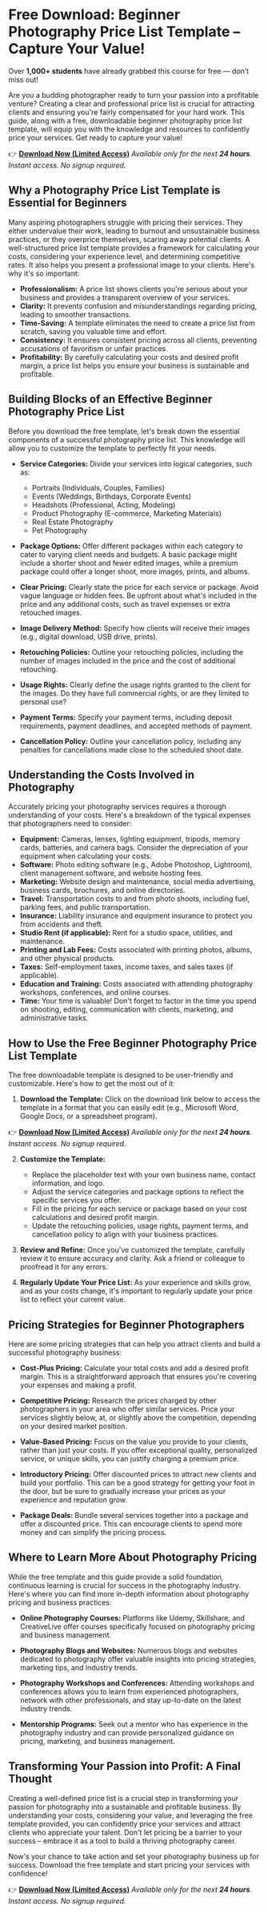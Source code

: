 # Free Download: Beginner Photography Price List Template – Capture Your Value!

Over **1,000+ students** have already grabbed this course for free — don’t miss out!

Are you a budding photographer ready to turn your passion into a profitable venture? Creating a clear and professional price list is crucial for attracting clients and ensuring you're fairly compensated for your hard work. This guide, along with a free, downloadable beginner photography price list template, will equip you with the knowledge and resources to confidently price your services. Get ready to capture your value!

👉 [**Download Now (Limited Access)**](https://udemywork.com/beginner-photography-price-list-template)
_Available only for the next **24 hours**. Instant access. No signup required._

## Why a Photography Price List Template is Essential for Beginners

Many aspiring photographers struggle with pricing their services. They either undervalue their work, leading to burnout and unsustainable business practices, or they overprice themselves, scaring away potential clients. A well-structured price list template provides a framework for calculating your costs, considering your experience level, and determining competitive rates. It also helps you present a professional image to your clients. Here's why it's so important:

*   **Professionalism:** A price list shows clients you're serious about your business and provides a transparent overview of your services.
*   **Clarity:** It prevents confusion and misunderstandings regarding pricing, leading to smoother transactions.
*   **Time-Saving:** A template eliminates the need to create a price list from scratch, saving you valuable time and effort.
*   **Consistency:** It ensures consistent pricing across all clients, preventing accusations of favoritism or unfair practices.
*   **Profitability:** By carefully calculating your costs and desired profit margin, a price list helps you ensure your business is sustainable and profitable.

## Building Blocks of an Effective Beginner Photography Price List

Before you download the free template, let's break down the essential components of a successful photography price list. This knowledge will allow you to customize the template to perfectly fit your needs.

*   **Service Categories:** Divide your services into logical categories, such as:
    *   Portraits (Individuals, Couples, Families)
    *   Events (Weddings, Birthdays, Corporate Events)
    *   Headshots (Professional, Acting, Modeling)
    *   Product Photography (E-commerce, Marketing Materials)
    *   Real Estate Photography
    *   Pet Photography

*   **Package Options:** Offer different packages within each category to cater to varying client needs and budgets. A basic package might include a shorter shoot and fewer edited images, while a premium package could offer a longer shoot, more images, prints, and albums.

*   **Clear Pricing:** Clearly state the price for each service or package. Avoid vague language or hidden fees. Be upfront about what's included in the price and any additional costs, such as travel expenses or extra retouched images.

*   **Image Delivery Method:** Specify how clients will receive their images (e.g., digital download, USB drive, prints).

*   **Retouching Policies:** Outline your retouching policies, including the number of images included in the price and the cost of additional retouching.

*   **Usage Rights:** Clearly define the usage rights granted to the client for the images. Do they have full commercial rights, or are they limited to personal use?

*   **Payment Terms:** Specify your payment terms, including deposit requirements, payment deadlines, and accepted methods of payment.

*   **Cancellation Policy:** Outline your cancellation policy, including any penalties for cancellations made close to the scheduled shoot date.

## Understanding the Costs Involved in Photography

Accurately pricing your photography services requires a thorough understanding of your costs. Here's a breakdown of the typical expenses that photographers need to consider:

*   **Equipment:** Cameras, lenses, lighting equipment, tripods, memory cards, batteries, and camera bags. Consider the depreciation of your equipment when calculating your costs.
*   **Software:** Photo editing software (e.g., Adobe Photoshop, Lightroom), client management software, and website hosting fees.
*   **Marketing:** Website design and maintenance, social media advertising, business cards, brochures, and online directories.
*   **Travel:** Transportation costs to and from photo shoots, including fuel, parking fees, and public transportation.
*   **Insurance:** Liability insurance and equipment insurance to protect you from accidents and theft.
*   **Studio Rent (if applicable):** Rent for a studio space, utilities, and maintenance.
*   **Printing and Lab Fees:** Costs associated with printing photos, albums, and other physical products.
*   **Taxes:** Self-employment taxes, income taxes, and sales taxes (if applicable).
*   **Education and Training:** Costs associated with attending photography workshops, conferences, and online courses.
*   **Time:** Your time is valuable! Don't forget to factor in the time you spend on shooting, editing, communication with clients, marketing, and administrative tasks.

## How to Use the Free Beginner Photography Price List Template

The free downloadable template is designed to be user-friendly and customizable. Here's how to get the most out of it:

1.  **Download the Template:** Click on the download link below to access the template in a format that you can easily edit (e.g., Microsoft Word, Google Docs, or a spreadsheet program).

👉 [**Download Now (Limited Access)**](https://udemywork.com/beginner-photography-price-list-template)
_Available only for the next **24 hours**. Instant access. No signup required._

2.  **Customize the Template:**
    *   Replace the placeholder text with your own business name, contact information, and logo.
    *   Adjust the service categories and package options to reflect the specific services you offer.
    *   Fill in the pricing for each service or package based on your cost calculations and desired profit margin.
    *   Update the retouching policies, usage rights, payment terms, and cancellation policy to align with your business practices.

3.  **Review and Refine:** Once you've customized the template, carefully review it to ensure accuracy and clarity. Ask a friend or colleague to proofread it for any errors.

4.  **Regularly Update Your Price List:** As your experience and skills grow, and as your costs change, it's important to regularly update your price list to reflect your current value.

## Pricing Strategies for Beginner Photographers

Here are some pricing strategies that can help you attract clients and build a successful photography business:

*   **Cost-Plus Pricing:** Calculate your total costs and add a desired profit margin. This is a straightforward approach that ensures you're covering your expenses and making a profit.

*   **Competitive Pricing:** Research the prices charged by other photographers in your area who offer similar services. Price your services slightly below, at, or slightly above the competition, depending on your desired market position.

*   **Value-Based Pricing:** Focus on the value you provide to your clients, rather than just your costs. If you offer exceptional quality, personalized service, or unique skills, you can justify charging a premium price.

*   **Introductory Pricing:** Offer discounted prices to attract new clients and build your portfolio. This can be a good strategy for getting your foot in the door, but be sure to gradually increase your prices as your experience and reputation grow.

*   **Package Deals:** Bundle several services together into a package and offer a discounted price. This can encourage clients to spend more money and can simplify the pricing process.

## Where to Learn More About Photography Pricing

While the free template and this guide provide a solid foundation, continuous learning is crucial for success in the photography industry. Here's where you can find more in-depth information about photography pricing and business practices:

*   **Online Photography Courses:** Platforms like Udemy, Skillshare, and CreativeLive offer courses specifically focused on photography pricing and business management.

*   **Photography Blogs and Websites:** Numerous blogs and websites dedicated to photography offer valuable insights into pricing strategies, marketing tips, and industry trends.

*   **Photography Workshops and Conferences:** Attending workshops and conferences allows you to learn from experienced photographers, network with other professionals, and stay up-to-date on the latest industry trends.

*   **Mentorship Programs:** Seek out a mentor who has experience in the photography industry and can provide personalized guidance on pricing, marketing, and business management.

## Transforming Your Passion into Profit: A Final Thought

Creating a well-defined price list is a crucial step in transforming your passion for photography into a sustainable and profitable business. By understanding your costs, considering your value, and leveraging the free template provided, you can confidently price your services and attract clients who appreciate your talent. Don't let pricing be a barrier to your success – embrace it as a tool to build a thriving photography career.

Now's your chance to take action and set your photography business up for success. Download the free template and start pricing your services with confidence!

👉 [**Download Now (Limited Access)**](https://udemywork.com/beginner-photography-price-list-template)
_Available only for the next **24 hours**. Instant access. No signup required._
